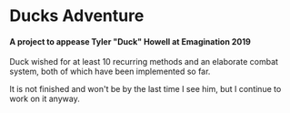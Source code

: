 # Ducks Adventure

#### A project to appease Tyler "Duck" Howell at Emagination 2019

Duck wished for at least 10 recurring methods and an elaborate combat system, both of which have been implemented so far.

It is not finished and won't be by the last time I see him, but I continue to work on it anyway.
